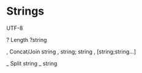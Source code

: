 
# Strings
UTF-8

? Length ?string

, Concat/Join string , string; string , [string;string...]

_ Split string _ string
